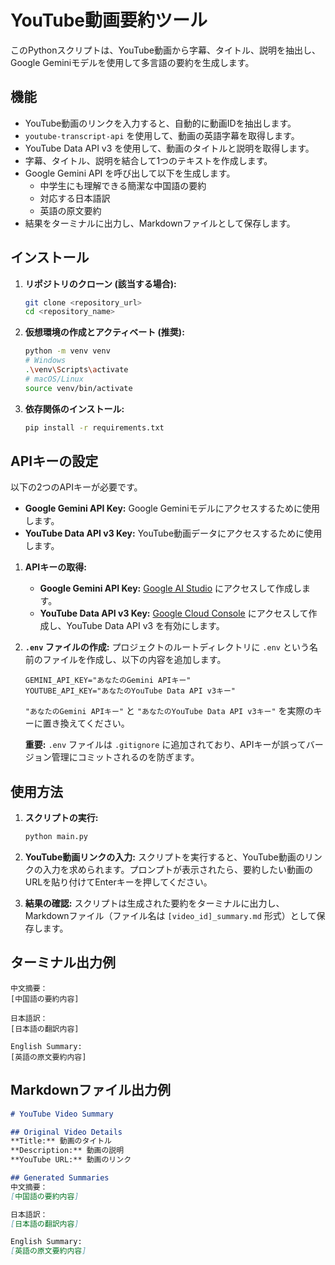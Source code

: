 # YouTube動画要約ツール

このPythonスクリプトは、YouTube動画から字幕、タイトル、説明を抽出し、Google Geminiモデルを使用して多言語の要約を生成します。

## 機能

- YouTube動画のリンクを入力すると、自動的に動画IDを抽出します。
- `youtube-transcript-api` を使用して、動画の英語字幕を取得します。
- YouTube Data API v3 を使用して、動画のタイトルと説明を取得します。
- 字幕、タイトル、説明を結合して1つのテキストを作成します。
- Google Gemini API を呼び出して以下を生成します。
    - 中学生にも理解できる簡潔な中国語の要約
    - 対応する日本語訳
    - 英語の原文要約
- 結果をターミナルに出力し、Markdownファイルとして保存します。

## インストール

1. **リポジトリのクローン (該当する場合):**
   ```bash
   git clone <repository_url>
   cd <repository_name>
   ```

2. **仮想環境の作成とアクティベート (推奨):**
   ```bash
   python -m venv venv
   # Windows
   .\venv\Scripts\activate
   # macOS/Linux
   source venv/bin/activate
   ```

3. **依存関係のインストール:**
   ```bash
   pip install -r requirements.txt
   ```

## APIキーの設定

以下の2つのAPIキーが必要です。

- **Google Gemini API Key:** Google Geminiモデルにアクセスするために使用します。
- **YouTube Data API v3 Key:** YouTube動画データにアクセスするために使用します。

1. **APIキーの取得:**
   - **Google Gemini API Key:** [Google AI Studio](https://aistudio.google.com/app/apikey) にアクセスして作成します。
   - **YouTube Data API v3 Key:** [Google Cloud Console](https://console.cloud.google.com/apis/credentials) にアクセスして作成し、YouTube Data API v3 を有効にします。

2. **`.env` ファイルの作成:**
   プロジェクトのルートディレクトリに `.env` という名前のファイルを作成し、以下の内容を追加します。
   ```
   GEMINI_API_KEY="あなたのGemini APIキー"
   YOUTUBE_API_KEY="あなたのYouTube Data API v3キー"
   ```
   `"あなたのGemini APIキー"` と `"あなたのYouTube Data API v3キー"` を実際のキーに置き換えてください。

   **重要:** `.env` ファイルは `.gitignore` に追加されており、APIキーが誤ってバージョン管理にコミットされるのを防ぎます。

## 使用方法

1. **スクリプトの実行:**
   ```bash
   python main.py
   ```

2. **YouTube動画リンクの入力:**
   スクリプトを実行すると、YouTube動画のリンクの入力を求められます。プロンプトが表示されたら、要約したい動画のURLを貼り付けてEnterキーを押してください。

3. **結果の確認:**
   スクリプトは生成された要約をターミナルに出力し、Markdownファイル（ファイル名は `[video_id]_summary.md` 形式）として保存します。

## ターミナル出力例

```
中文摘要：
[中国語の要約内容]

日本語訳：
[日本語の翻訳内容]

English Summary:
[英語の原文要約内容]
```

## Markdownファイル出力例

```markdown
# YouTube Video Summary

## Original Video Details
**Title:** 動画のタイトル
**Description:** 動画の説明
**YouTube URL:** 動画のリンク

## Generated Summaries
中文摘要：
[中国語の要約内容]

日本語訳：
[日本語の翻訳内容]

English Summary:
[英語の原文要約内容]
```